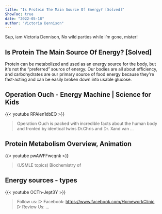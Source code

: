 ```yaml
---
title: "Is Protein The Main Source Of Energy? [Solved]"
ShowToc: true 
date: "2022-05-18"
author: "Victoria Dennison" 
---
```


Sup, iam Victoria Dennison, No wild parties while I’m gone, mister!
## Is Protein The Main Source Of Energy? [Solved]
Protein can be metabolized and used as an energy source for the body, but it's not the “preferred” source of energy. Our bodies are all about efficiency, and carbohydrates are our primary source of food energy because they're fast-acting and can be easily broken down into usable glucose.

## Operation Ouch - Energy Machine | Science for Kids
{{< youtube RPAien1dbEQ >}}
>Operation Ouch is packed with incredible facts about the human body and fronted by identical twins Dr.Chris and Dr. Xand van ...

## Protein Metabolism Overview, Animation
{{< youtube pwAWFFwcqnk >}}
>(USMLE topics) Biochemistry of 

## Energy sources - types
{{< youtube OCTh-Jept3Y >}}
>Follow us: ▷ Facebook: https://www.facebook.com/HomeworkClinic ▷ Review Us: ...

